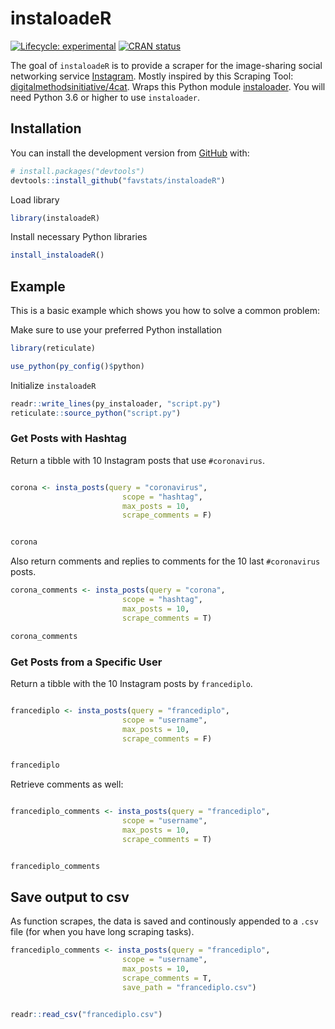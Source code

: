 
<!-- README.md is generated from README.Rmd. Please edit that file -->

# instaloadeR

<!-- badges: start -->

[![Lifecycle:
experimental](https://img.shields.io/badge/lifecycle-experimental-orange.svg)](https://www.tidyverse.org/lifecycle/#experimental)
[![CRAN
status](https://www.r-pkg.org/badges/version/instaloadeR)](https://CRAN.R-project.org/package=instaloadeR)
<!-- badges: end -->

The goal of `instaloadeR` is to provide a scraper for the image-sharing
social networking service
[Instagram](http://https://www.instagram.com/). Mostly inspired by this
Scraping Tool:
[digitalmethodsinitiative/4cat](https://github.com/digitalmethodsinitiative/4cat).
Wraps this Python module
[instaloader](https://github.com/instaloader/instaloader). You will need
Python 3.6 or higher to use `instaloader`.

## Installation

You can install the development version from
[GitHub](https://github.com/) with:

``` r
# install.packages("devtools")
devtools::install_github("favstats/instaloadeR")
```

Load library

``` r
library(instaloadeR)
```

Install necessary Python libraries

``` r
install_instaloadeR()
```

## Example

This is a basic example which shows you how to solve a common problem:

Make sure to use your preferred Python installation

``` r
library(reticulate)

use_python(py_config()$python)
```

Initialize `instaloadeR`

``` r
readr::write_lines(py_instaloader, "script.py")
reticulate::source_python("script.py")
```

### Get Posts with Hashtag

Return a tibble with 10 Instagram posts that use `#coronavirus`.

``` r

corona <- insta_posts(query = "coronavirus", 
                         scope = "hashtag",
                         max_posts = 10, 
                         scrape_comments = F)


corona
```

Also return comments and replies to comments for the 10 last
`#coronavirus` posts.

``` r
corona_comments <- insta_posts(query = "corona", 
                         scope = "hashtag",
                         max_posts = 10, 
                         scrape_comments = T)

corona_comments
```

### Get Posts from a Specific User

Return a tibble with the 10 Instagram posts by `francediplo`.

``` r

francediplo <- insta_posts(query = "francediplo", 
                         scope = "username",
                         max_posts = 10, 
                         scrape_comments = F)


francediplo
```

Retrieve comments as well:

``` r

francediplo_comments <- insta_posts(query = "francediplo", 
                         scope = "username",
                         max_posts = 10, 
                         scrape_comments = T)


francediplo_comments
```

## Save output to csv

As function scrapes, the data is saved and continously appended to a
`.csv` file (for when you have long scraping tasks).

``` r
francediplo_comments <- insta_posts(query = "francediplo", 
                         scope = "username",
                         max_posts = 10, 
                         scrape_comments = T, 
                         save_path = "francediplo.csv")


readr::read_csv("francediplo.csv")
```
